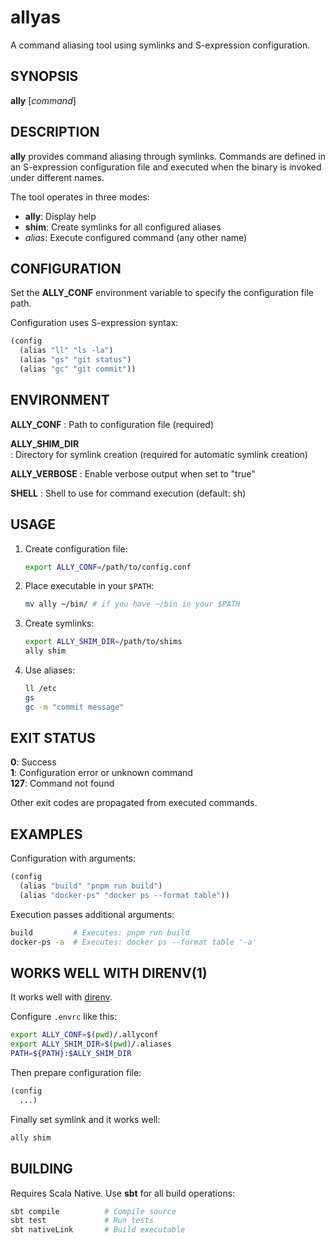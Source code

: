# allyas

A command aliasing tool using symlinks and S-expression configuration.

## SYNOPSIS

**ally** [*command*]

## DESCRIPTION

**ally** provides command aliasing through symlinks. Commands are defined in an S-expression configuration file and executed when the binary is invoked under different names.

The tool operates in three modes:

- **ally**: Display help
- **shim**: Create symlinks for all configured aliases  
- *alias*: Execute configured command (any other name)

## CONFIGURATION

Set the **ALLY_CONF** environment variable to specify the configuration file path.

Configuration uses S-expression syntax:

```lisp
(config
  (alias "ll" "ls -la")
  (alias "gs" "git status")
  (alias "gc" "git commit"))
```

## ENVIRONMENT

**ALLY_CONF**
: Path to configuration file (required)

**ALLY_SHIM_DIR**  
: Directory for symlink creation (required for automatic symlink creation)

**ALLY_VERBOSE**
: Enable verbose output when set to "true"

**SHELL**
: Shell to use for command execution (default: sh)

## USAGE

1. Create configuration file:
   ```bash
   export ALLY_CONF=/path/to/config.conf
   ```

2. Place executable in your `$PATH`:
   ```bash
   mv ally ~/bin/ # if you have ~/bin in your $PATH
   ```

3. Create symlinks:
   ```bash
   export ALLY_SHIM_DIR=/path/to/shims
   ally shim
   ```

4. Use aliases:
   ```bash
   ll /etc
   gs
   gc -m "commit message"
   ```

## EXIT STATUS

**0**: Success  
**1**: Configuration error or unknown command  
**127**: Command not found  

Other exit codes are propagated from executed commands.

## EXAMPLES

Configuration with arguments:
```lisp
(config
  (alias "build" "pnpm run build")
  (alias "docker-ps" "docker ps --format table"))
```

Execution passes additional arguments:
```bash
build         # Executes: pnpm run build
docker-ps -a  # Executes: docker ps --format table '-a'
```

## WORKS WELL WITH DIRENV(1)

It works well with [direnv](https://direnv.net).

Configure `.envrc` like this:

```sh
export ALLY_CONF=$(pwd)/.allyconf
export ALLY_SHIM_DIR=$(pwd)/.aliases
PATH=${PATH}:$ALLY_SHIM_DIR
```

Then prepare configuration file:
```lisp
(config
  ...)
```

Finally set symlink and it works well:

```sh
ally shim
```

## BUILDING

Requires Scala Native. Use **sbt** for all build operations:

```bash
sbt compile          # Compile source
sbt test             # Run tests  
sbt nativeLink       # Build executable
```
